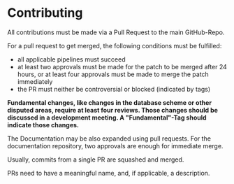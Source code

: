 # Contributing

All contributions must be made via a Pull Request to the main GitHub-Repo.

For a pull request to get merged, the following conditions must be fulfilled:

- all applicable pipelines must succeed
- at least two approvals must be made for the patch to be merged after 24 hours, or at least four approvals must be made to merge the patch immediately
- the PR must neither be controversial or blocked (indicated by tags)

**Fundamental changes, like changes in the database scheme or other disputed areas, require at least four reviews. Those changes should be discussed in a development meeting. A "Fundamental"-Tag should indicate those changes.**

The Documentation may be also expanded using pull requests. For the documentation repository, two approvals are enough for immediate merge.

Usually, commits from a single PR are squashed and merged.

PRs need to have a meaningful name, and, if applicable, a description.
